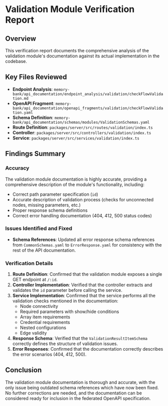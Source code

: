 # Validation Module Verification Report

## Overview
This verification report documents the comprehensive analysis of the validation module's documentation against its actual implementation in the codebase.

## Key Files Reviewed
- **Endpoint Analysis**: `memory-bank/api_documentation/endpoint_analysis/validation/checkFlowValidation.md`
- **OpenAPI Fragment**: `memory-bank/api_documentation/openapi_fragments/validation/checkFlowValidation.yaml`
- **Schema Definition**: `memory-bank/api_documentation/schemas/modules/ValidationSchemas.yaml`
- **Route Definition**: `packages/server/src/routes/validation/index.ts`
- **Controller**: `packages/server/src/controllers/validation/index.ts`
- **Service**: `packages/server/src/services/validation/index.ts`

## Findings Summary

### Accuracy
The validation module documentation is highly accurate, providing a comprehensive description of the module's functionality, including:
- Correct path parameter specification (`id`)
- Accurate description of validation process (checks for unconnected nodes, missing parameters, etc.)
- Proper response schema definitions
- Correct error handling documentation (404, 412, 500 status codes)

### Issues Identified and Fixed
- **Schema References**: Updated all error response schema references from `CommonSchemas.yaml` to `ErrorResponse.yaml` for consistency with the rest of the API documentation.

### Verification Details
1. **Route Definition**: Confirmed that the validation module exposes a single GET endpoint at `/:id`.
2. **Controller Implementation**: Verified that the controller extracts and validates the `id` parameter before calling the service.
3. **Service Implementation**: Confirmed that the service performs all the validation checks mentioned in the documentation:
   - Node connectivity
   - Required parameters with show/hide conditions
   - Array item requirements
   - Credential requirements
   - Nested configurations
   - Edge validity
4. **Response Schema**: Verified that the `ValidationResultItemSchema` correctly defines the structure of validation issues.
5. **Error Responses**: Confirmed that the documentation correctly describes the error scenarios (404, 412, 500).

## Conclusion
The validation module documentation is thorough and accurate, with the only issue being outdated schema references which have now been fixed. No further corrections are needed, and the documentation can be considered ready for inclusion in the federated OpenAPI specification.